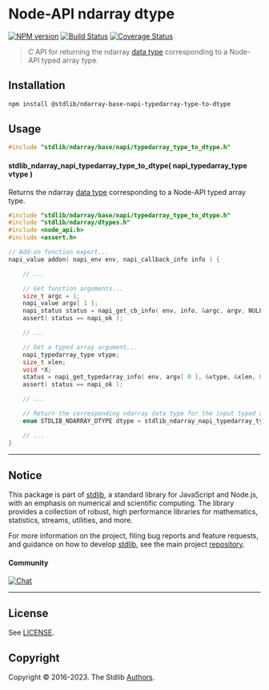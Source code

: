 <!--

@license Apache-2.0

Copyright (c) 2020 The Stdlib Authors.

Licensed under the Apache License, Version 2.0 (the "License");
you may not use this file except in compliance with the License.
You may obtain a copy of the License at

   http://www.apache.org/licenses/LICENSE-2.0

Unless required by applicable law or agreed to in writing, software
distributed under the License is distributed on an "AS IS" BASIS,
WITHOUT WARRANTIES OR CONDITIONS OF ANY KIND, either express or implied.
See the License for the specific language governing permissions and
limitations under the License.

-->

# Node-API ndarray dtype

[![NPM version][npm-image]][npm-url] [![Build Status][test-image]][test-url] [![Coverage Status][coverage-image]][coverage-url] <!-- [![dependencies][dependencies-image]][dependencies-url] -->

> C API for returning the ndarray [data type][@stdlib/ndarray/dtypes] corresponding to a Node-API typed array type.

<!-- Section to include introductory text. Make sure to keep an empty line after the intro `section` element and another before the `/section` close. -->

<section class="intro">

</section>

<!-- /.intro -->

<!-- Package usage documentation. -->

<section class="installation">

## Installation

```bash
npm install @stdlib/ndarray-base-napi-typedarray-type-to-dtype
```

</section>

<section class="usage">

## Usage

```c
#include "stdlib/ndarray/base/napi/typedarray_type_to_dtype.h"
```

#### stdlib_ndarray_napi_typedarray_type_to_dtype( napi_typedarray_type vtype )

Returns the ndarray [data type][@stdlib/ndarray/dtypes] corresponding to a Node-API typed array type.

```c
#include "stdlib/ndarray/base/napi/typedarray_type_to_dtype.h"
#include "stdlib/ndarray/dtypes.h"
#include <node_api.h>
#include <assert.h>

// Add-on function export...
napi_value addon( napi_env env, napi_callback_info info ) {

    // ...

    // Get function arguments...
    size_t argc = 1;
    napi_value argv[ 1 ];
    napi_status status = napi_get_cb_info( env, info, &argc, argv, NULL, NULL );
    assert( status == napi_ok );

    // ...

    // Get a typed array argument...
    napi_typedarray_type vtype;
    size_t xlen;
    void *X;
    status = napi_get_typedarray_info( env, argv[ 0 ], &vtype, &xlen, &X, NULL, NULL );
    assert( status == napi_ok );

    // ...

    // Return the corresponding ndarray data type for the input typed array:
    enum STDLIB_NDARRAY_DTYPE dtype = stdlib_ndarray_napi_typedarray_type_to_dtype( vtype );

    // ...
}
```

</section>

<!-- /.usage -->

<!-- Package usage notes. Make sure to keep an empty line after the `section` element and another before the `/section` close. -->

<section class="notes">

</section>

<!-- /.notes -->

<!-- Package usage examples. -->

<section class="examples">

</section>

<!-- /.examples -->

<!-- Section to include cited references. If references are included, add a horizontal rule *before* the section. Make sure to keep an empty line after the `section` element and another before the `/section` close. -->

<section class="references">

</section>

<!-- /.references -->

<!-- Section for related `stdlib` packages. Do not manually edit this section, as it is automatically populated. -->

<section class="related">

</section>

<!-- /.related -->

<!-- Section for all links. Make sure to keep an empty line after the `section` element and another before the `/section` close. -->


<section class="main-repo" >

* * *

## Notice

This package is part of [stdlib][stdlib], a standard library for JavaScript and Node.js, with an emphasis on numerical and scientific computing. The library provides a collection of robust, high performance libraries for mathematics, statistics, streams, utilities, and more.

For more information on the project, filing bug reports and feature requests, and guidance on how to develop [stdlib][stdlib], see the main project [repository][stdlib].

#### Community

[![Chat][chat-image]][chat-url]

---

## License

See [LICENSE][stdlib-license].


## Copyright

Copyright &copy; 2016-2023. The Stdlib [Authors][stdlib-authors].

</section>

<!-- /.stdlib -->

<!-- Section for all links. Make sure to keep an empty line after the `section` element and another before the `/section` close. -->

<section class="links">

[npm-image]: http://img.shields.io/npm/v/@stdlib/ndarray-base-napi-typedarray-type-to-dtype.svg
[npm-url]: https://npmjs.org/package/@stdlib/ndarray-base-napi-typedarray-type-to-dtype

[test-image]: https://github.com/stdlib-js/ndarray-base-napi-typedarray-type-to-dtype/actions/workflows/test.yml/badge.svg?branch=main
[test-url]: https://github.com/stdlib-js/ndarray-base-napi-typedarray-type-to-dtype/actions/workflows/test.yml?query=branch:main

[coverage-image]: https://img.shields.io/codecov/c/github/stdlib-js/ndarray-base-napi-typedarray-type-to-dtype/main.svg
[coverage-url]: https://codecov.io/github/stdlib-js/ndarray-base-napi-typedarray-type-to-dtype?branch=main

<!--

[dependencies-image]: https://img.shields.io/david/stdlib-js/ndarray-base-napi-typedarray-type-to-dtype.svg
[dependencies-url]: https://david-dm.org/stdlib-js/ndarray-base-napi-typedarray-type-to-dtype/main

-->

[chat-image]: https://img.shields.io/gitter/room/stdlib-js/stdlib.svg
[chat-url]: https://app.gitter.im/#/room/#stdlib-js_stdlib:gitter.im

[stdlib]: https://github.com/stdlib-js/stdlib

[stdlib-authors]: https://github.com/stdlib-js/stdlib/graphs/contributors

[stdlib-license]: https://raw.githubusercontent.com/stdlib-js/ndarray-base-napi-typedarray-type-to-dtype/main/LICENSE

[@stdlib/ndarray/dtypes]: https://github.com/stdlib-js/ndarray-dtypes

</section>

<!-- /.links -->

